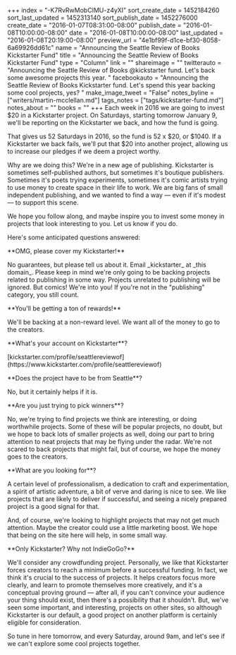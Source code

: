 +++
index = "-K7RvRwMobCIMU-z4yXI"
sort_create_date = 1452184260
sort_last_updated = 1452313140
sort_publish_date = 1452276000
create_date = "2016-01-07T08:31:00-08:00"
publish_date = "2016-01-08T10:00:00-08:00"
date = "2016-01-08T10:00:00-08:00"
last_updated = "2016-01-08T20:19:00-08:00"
preview_url = "4e1bf99f-d1ce-bf30-8058-6a69926dd61c"
name = "Announcing the Seattle Review of Books Kickstarter Fund"
title = "Announcing the Seattle Review of Books Kickstarter Fund"
type = "Column"
link = ""
shareimage = ""
twitterauto = "Announcing the Seattle Review of Books @kickstarter fund. Let's back some awesome projects this year. "
facebookauto = "Announcing the Seattle Review of Books Kickstarter fund. Let's spend this year backing some cool projects, yes? "
make_image_tweet = "False"
notes_byline = ["writers/martin-mcclellan.md"]
tags_notes = ["tags/kickstarter-fund.md"]
notes_about = ""
books = ""
+++
Each week in 2016 we are going to invest $20 in a Kickstarter project. On Saturdays, starting tomorrow January 9, we'll be reporting on the Kickstarter we back, and how the fund is going. 

That gives us 52 Saturdays in 2016, so the fund is 52 x $20, or $1040. If a Kickstarter we back fails, we'll put that $20 into another project, allowing us to increase our pledges if we deem a project worthy. 

Why are we doing this? We're in a new age of publishing. Kickstarter is sometimes self-published authors, but sometimes it's boutique publishers. Sometimes it's poets trying experiments, sometimes it's comic artists trying to use money to create space in their life to work. We are big fans of small independent publishing, and we wanted to find a way &mdash; even if it's modest &mdash; to support this scene. 

We hope you follow along, and maybe inspire you to invest some money in projects that look interesting to you. Let us know if you do. 

Here's some anticipated questions answered:

<p class="noindent">**OMG, please cover my Kickstarter!**</p>

<p class="noindent">No guarantees, but please tell us about it. Email _kickstarter_ at _this domain_. Please keep in mind we're only going to be backing projects related to publishing in some way. Projects unrelated to publishing will be ignored. But comics! We're into you! If you're not in the "publishing" category, you still count.</p>

<p class="noindent">**You'll be getting a ton of rewards!**</p>

<p class="noindent">We'll be backing at a non-reward level. We want all of the money to go to the creators.</p>

<p class="noindent">**What's your account on Kickstarter**?</p>

<p class="noindent">[kickstarter.com/profile/seattlereviewof](https://www.kickstarter.com/profile/seattlereviewof)</p>

<p class="noindent">**Does the project have to be from Seattle**?</p>

<p class="noindent">No, but it certainly helps if it is.</p>

<p class="noindent">**Are you just trying to pick winners**?</p>

<p class="noindent">No, we're trying to find projects we think are interesting, or doing worthwhile projects. Some of these will be popular projects, no doubt, but we hope to back lots of smaller projects as well, doing our part to bring attention to neat projects that may be flying under the radar. We're not scared to back projects that might fail, but of course, we hope the money goes to the creators.</p>

<p class="noindent">**What are you looking for**?</p>

<p class="noindent">A certain level of professionalism, a dedication to craft and experimentation, a spirit of artistic adventure, a bit of verve and daring is nice to see. We like projects that are likely to deliver if successful, and seeing a nicely prepared project is a good signal for that.</p>

And, of course, we're looking to highlight projects that may not get much attention. Maybe the creator could use a little marketing boost. We hope that being on the site here will help, in some small way.

<p class="noindent">**Only Kickstarter? Why not IndieGoGo?**</p>

<p class="noindent">We'll consider any crowdfunding project. Personally, we like that Kickstarter forces creators to reach a minimum before a successful funding. In fact, we think it's crucial to the success of projects. It helps creators focus more clearly, and learn to promote themselves more creatively, and it's a conceptual proving ground &mdash; after all, if you can't convince your audience your thing should exist, then there's a possibility that it shouldn't. But, we've seen some important, and interesting, projects on other sites, so although Kickstarter is our default, a good project on another platform is certainly eligible for consideration.</p>

<div class="break"></div>

So tune in here tomorrow, and every Saturday, around 9am, and let's see if we can't explore some cool projects together.